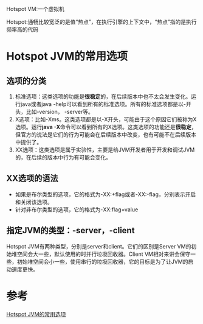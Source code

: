 Hotspot VM:一个虚拟机

Hotspot:通畅比较宽泛的是值“热点”，在执行引擎的上下文中，“热点”指的是执行频率高的代码

# Hotspot JVM的常用选项

## 选项的分类

1. 标准选项：这类选项的功能是**很稳定**的，在后续版本中也不太会发生变化。运行java或者java -help可以看到所有的标准选项。所有的标准选项都是以-开头，比如-version， -server等。 
2. X选项：比如-Xms。这类选项都是以-X开头，可能由于这个原因它们被称为X选项。运行**java -X**命令可以看到所有的X选项。这类选项的功能还是**很稳定**，但官方的说法是它们的行为可能会在后续版本中改变，也有可能不在后续版本中提供了。 
3. XX选项：这类选项是属于实验性，主要是给JVM开发者用于开发和调试JVM的，在后续的版本中行为有可能会变化。

## XX选项的语法

- 如果是布尔类型的选项，它的格式为-XX:+flag或者-XX:-flag，分别表示开启和关闭该选项。
- 针对非布尔类型的选项，它的格式为-XX:flag=value

## 指定JVM的类型：-server，-client

Hotspot JVM有两种类型，分别是server和client。它们的区别是Server VM的初始堆空间会大一些，默认使用的时并行垃圾回收器。Client VM相对来讲会保守一些，初始堆空间会小一些，使用串行的垃圾回收器，它的目标是为了让JVM的启动速度更快。

# 参考

[Hotspot JVM的常用选项](https://www.zybuluo.com/jewes/note/57352)

